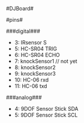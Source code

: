 #DJBoard#


#pins#

###digital###
+ 3: IRsensor       S <br />
+ 5: HC-SR04				TRIG <br />
+ 6: HC-SR04				ECHO <br />
+ 7: knockSensor1 // not yet <br />
+ 8: knockSensor2 <br />
+ 9: knockSensor3 <br />
+ 10: HC-06				rxd <br />
+ 11: HC-06				txd <br />

###analog###
+ 4: 9DOF Sensor Stick	SDA <br />
+ 5: 9DOF Sensor Stick	SCL <br />

